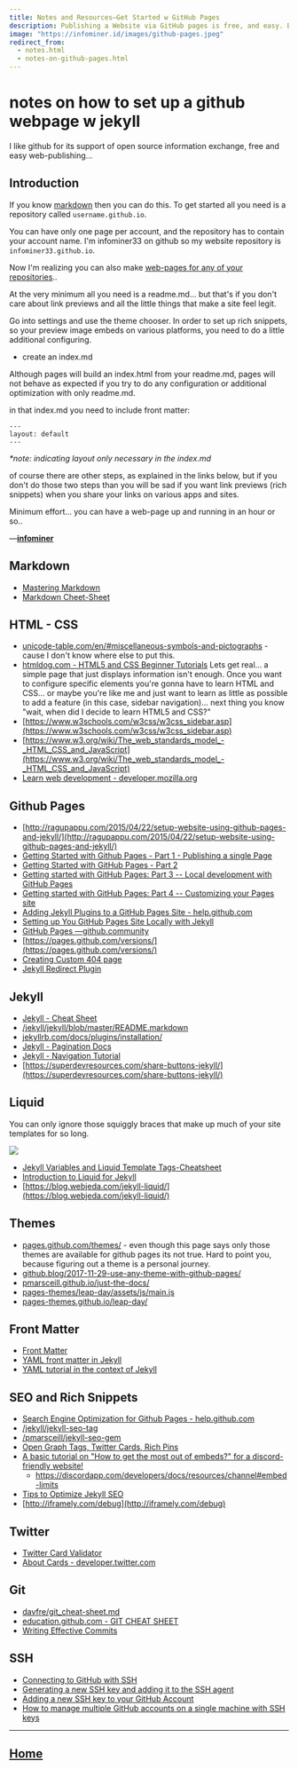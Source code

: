 ```yaml
---
title: Notes and Resources—Get Started w GitHub Pages
description: Publishing a Website via GitHub pages is free, and easy. Buy a domain name w Bitcoin (not required) and lets go.
image: "https://infominer.id/images/github-pages.jpeg"
redirect_from:
  - notes.html
  - notes-on-github-pages.html
---
```


# notes on how to set up a github webpage w jekyll

I like github for its support of open source information exchange, free and easy web-publishing... 

## Introduction


If you know [markdown](https://github.com/adam-p/markdown-here/wiki/Markdown-Cheatsheet) then you can do this. To get started all you need is a repository called `username.github.io`. 

You can have only one page per account, and the repository has to contain your account name. I'm infominer33 on github so my website repository is `infominer33.github.io`.

Now I'm realizing you can also make [web-pages for any of your repositories](https://kbroman.org/simple_site/pages/project_site.html).. 

At the very minimum all you need is a readme.md... but that's if you don't care about link previews and all the little things that make a site feel legit. 

Go into settings and use the theme chooser. In order to set up rich snippets, so your preview image embeds on various platforms, you need to do a little additional configuring.

* create an index.md 

Although pages will build an index.html from your readme.md, pages will not behave as expected if you try to do any configuration or additional optimization with only readme.md.

in that index.md you need to include front matter:

```
---
layout: default
---
```

*\*note: indicating layout only necessary in the index.md*

of course there are other steps, as explained in the links below, but if you don't do those two steps than you will be sad if you want link previews (rich snippets) when you share your links on various apps and sites.

Minimum effort... you can have a web-page up and running in an hour or so.. 

—[**infominer**](https://infominer.id)

## Markdown 

* [Mastering Markdown](https://guides.github.com/features/mastering-markdown/)
* [Markdown Cheet-Sheet](https://github.com/adam-p/markdown-here/wiki/Markdown-Cheatsheet)

## HTML - CSS
* [unicode-table.com/en/#miscellaneous-symbols-and-pictographs](https://unicode-table.com/en/#miscellaneous-symbols-and-pictographs) - cause I don't know where else to put this.
* [htmldog.com - HTML5 and CSS Beginner Tutorials](https://htmldog.com/guides/html/beginner/) Lets get real... a simple page  that just displays information isn't enough. Once you want to configure specific elements you're gonna have to learn HTML and CSS... or maybe you're like me and just want to learn as little as possible to add a feature (in this case, sidebar navigation)... next thing you know "wait, when did I decide to learn HTML5 and CSS?"
* [https://www.w3schools.com/w3css/w3css_sidebar.asp](https://www.w3schools.com/w3css/w3css_sidebar.asp)
* [https://www.w3.org/wiki/The_web_standards_model_-_HTML_CSS_and_JavaScript](https://www.w3.org/wiki/The_web_standards_model_-_HTML_CSS_and_JavaScript)
* [Learn web development - developer.mozilla.org](https://developer.mozilla.org/en-US/docs/Learn)

## Github Pages

* [http://ragupappu.com/2015/04/22/setup-website-using-github-pages-and-jekyll/](http://ragupappu.com/2015/04/22/setup-website-using-github-pages-and-jekyll/)
* [Getting Started with Github Pages - Part 1 - Publishing a single Page](https://github.community/t5/Support-Protips/Getting-started-with-GitHub-Pages-Part-1-Publishing-a-single/ba-p/237)
* [Getting Started with GitHub Pages - Part 2](https://github.community/t5/Support-Protips/Getting-started-with-GitHub-Pages-Part-2-Using-an-official/ba-p/2030)
* [Getting started with GitHub Pages: Part 3 -- Local development with GitHub Pages](https://github.community/t5/Support-Protips/Getting-started-with-GitHub-Pages-Part-3-Local-development-with/ba-p/2292)
* [Getting started with GitHub Pages: Part 4 -- Customizing your Pages site](https://github.community/t5/Support-Protips/Getting-started-with-GitHub-Pages-Part-4-Customizing-your-Pages/ba-p/4058)
* [Adding Jekyll Plugins to a GitHub Pages Site - help.github.com](https://help.github.com/en/articles/adding-jekyll-plugins-to-a-github-pages-site)
* [Setting up You GitHub Pages Site Locally with Jekyll](https://help.github.com/en/articles/setting-up-your-github-pages-site-locally-with-jekyll)
* [GitHub Pages —github.community](https://github.community/t5/GitHub-Pages/bd-p/pages)
* [https://pages.github.com/versions/](https://pages.github.com/versions/)
* [Creating Custom 404 page](https://help.github.com/en/articles/creating-a-custom-404-page-for-your-github-pages-site)
* [Jekyll Redirect Plugin](https://help.github.com/en/articles/redirects-on-github-pages)

## Jekyll

* [Jekyll - Cheat Sheet](https://devhints.io/jekyll)
* [/jekyll/jekyll/blob/master/README.markdown](https://github.com/jekyll/jekyll/blob/master/README.markdown)
* [jekyllrb.com/docs/plugins/installation/](https://jekyllrb.com/docs/plugins/installation/)
* [Jekyll - Pagination Docs](https://jekyllrb.com/docs/pagination/)
* [Jekyll - Navigation Tutorial](https://jekyllrb.com/tutorials/navigation/)
* [https://superdevresources.com/share-buttons-jekyll/](https://superdevresources.com/share-buttons-jekyll/)

## Liquid
You can only ignore those squiggly braces that make up much of your site templates for so long.

<img src="https://i.imgur.com/jMtd9WR.png"/>

* [Jekyll Variables and Liquid Template Tags-Cheatsheet](https://simpleit.rocks/ruby/jekyll/templates/jekyll-variables-and-liquid-template-tags-cheatsheet/)
* [Introduction to Liquid for Jekyll](https://learn.cloudcannon.com/jekyll/introduction-to-liquid/)
* [https://blog.webjeda.com/jekyll-liquid/](https://blog.webjeda.com/jekyll-liquid/)

## Themes

* [pages.github.com/themes/](https://pages.github.com/themes/) - even though this page says only those themes are available for github pages its not true. Hard to point you, because figuring out a theme is a personal journey.
* [github.blog/2017-11-29-use-any-theme-with-github-pages/](https://github.blog/2017-11-29-use-any-theme-with-github-pages/)
* [pmarsceill.github.io/just-the-docs/](https://pmarsceill.github.io/just-the-docs)
* [pages-themes/leap-day/assets/js/main.js](https://github.com/pages-themes/leap-day/blob/master/assets/js/main.js)
* [pages-themes.github.io/leap-day/](https://pages-themes.github.io/leap-day)

## Front Matter

* [Front Matter](https://jekyllrb.com/docs/front-matter/)
* [YAML front matter in Jekyll](http://simpleprimate.com/blog/front-matter)
* [YAML tutorial in the context of Jekyll](https://idratherbewriting.com/documentation-theme-jekyll/mydoc_yaml_tutorial)


## SEO and Rich Snippets

* [Search Engine Optimization for Github Pages - help.github.com](https://help.github.com/en/articles/search-engine-optimization-for-github-pages)
* [/jekyll/jekyll-seo-tag](https://github.com/jekyll/jekyll-seo-tag)
* [/pmarsceill/jekyll-seo-gem](https://github.com/pmarsceill/jekyll-seo-gem)
* [Open Graph Tags, Twitter Cards, Rich Pins](https://warfareplugins.com/open-graph-tags-twitter-cards-rich-pins/)
* [A basic tutorial on "How to get the most out of embeds?" for a discord-friendly website!](https://www.reddit.com/r/discordapp/comments/82p8i6/a_basic_tutorial_on_how_to_get_the_most_out_of/)
  * https://discordapp.com/developers/docs/resources/channel#embed-limits
* [Tips to Optimize Jekyll SEO](https://blog.webjeda.com/optimize-jekyll-seo/)
* [http://iframely.com/debug](http://iframely.com/debug)

## Twitter 

* [Twitter Card Validator](https://cards-dev.twitter.com/validator)
* [About Cards - developer.twitter.com](https://developer.twitter.com/en/docs/tweets/optimize-with-cards/overview/abouts-cards)

## Git

* [davfre/git_cheat-sheet.md](https://gist.github.com/davfre/8313299)
* [education.github.com - GIT CHEAT SHEET](https://education.github.com/git-cheat-sheet-education.pdf)
* [Writing Effective Commits](https://chris.beams.io/posts/git-commit/)

## SSH

* [Connecting to GitHub with SSH](https://help.github.com/en/articles/connecting-to-github-with-ssh)
* [Generating a new SSH key and adding it to the SSH agent](https://help.github.com/en/articles/generating-a-new-ssh-key-and-adding-it-to-the-ssh-agent)
* [Adding a new SSH key to your GitHub Account](https://help.github.com/en/enterprise/2.15/user/articles/adding-a-new-ssh-key-to-your-github-account)
* [How to manage multiple GitHub accounts on a single machine with SSH keys](https://medium.freecodecamp.org/manage-multiple-github-accounts-the-ssh-way-2dadc30ccaca)

---

## [Home](https://infominer.id)
